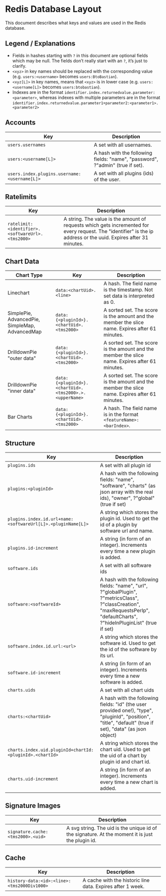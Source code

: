 # Redis Database Layout

This document describes what keys and values are used in the Redis database.

## Legend / Explanations

* Fields in hashes starting with `?` in this document are optional fields which may be null. The fields don’t really start
  with an `?`, it’s just to clarify.
* `<xyz>` in key names should be replaced with the corresponding value (e.g. `users:<username>` becomes
  `users:BtoBastian`).
* `<xyz[L]>` in key names, means that `<xyz>` is in lower case (e.g. `users:<username[L]>` becomes `users:btobastian`).
* Indexes are in the format `identifier.index.returnedvalue.parameter:<parameter>`, whereas indexes with multiple
  parameters are in the format
  `identifier.index.returnedvalue.parameter1+parameter2:<parameter1>.<parameter2>`

## Accounts

Key | Description
--- | ---
`users.usernames` | A set with all usernames.
`users:<username[L]>` | A hash with the following fields: "name", "password", ?"admin" (true if set).
`users.index.plugins.username:<username[L]>` | A set with all plugins (ids) of the user.

## Ratelimits

Key | Description
--- | ---
`ratelimit:<identifier>.<softwareUrl>.<tms2000>` | A string. The value is the amount of requests which gets incremented for every request. The "identifier" is the ip address or the uuid. Expires after 31 minutes.

## Chart Data

Chart Type | Key | Description
--- | --- | ---
Linechart | `data:<chartUid>.<line>` | A hash. The field name is the timestamp. Not set data is interpreted as 0.
SimplePie, AdvancedPie, SimpleMap, AdvancedMap | `data:{<pluginId>}.<chartUid>.<tms2000>` | A sorted set. The score is the amount and the member the slice name. Expires after 61 minutes.
DrilldownPie "outer data" | `data:{<pluginId>}.<chartUid>.<tms2000>` | A sorted set. The score is the amount and the member the slice name. Expires after 61 minutes.
DrilldownPie "inner data" | `data:{<pluginId>}.<chartUid>.<tms2000>.>.<upperName>` | A sorted set. The score is the amount and the member the slice name. Expires after 61 minutes.
Bar Charts | `data:{<pluginId>}.<chartUid>.<tms2000>` | A hash. The field name is in the format `<featureName>:<barIndex>`.

## Structure

Key | Description
--- | ---
`plugins.ids` | A set with all plugin id
`plugins:<pluginId>` | A hash with the following fields: "name", "software", "charts" (as json array with the real ids), "owner", ?"global" (true if set)
`plugins.index.id.url+name:<softwareUrl[L]>.<pluginName[L]>` | A string which stores the plugin id. Used to get the id of a plugin by software url and name.
`plugins.id-increment` | A string (in form of an integer). Increments every time a new plugin is added.
`software.ids` | A set with all software ids
`software:<softwareId>` | A hash with the following fields: "name", "url", ?"globalPlugin", ?"metricsClass", ?"classCreation", "maxRequestsPerIp", "defaultCharts", ?"hideInPluginList" (true if set)
`software.index.id.url:<url>` | A string which stores the software id. Used to get the id of the software by its url.
`software.id-increment` | A string (in form of an integer). Increments every time a new software is added.
`charts.uids` | A set with all chart uids
`charts:<chartUid>` | A hash with the following fields: "id" (the user provided one!), "type", "pluginId", "position", "title", "default" (true if set), "data" (as json object)
`charts.index.uid.pluginId+chartId:<pluginId>.<chartId>` | A string which stores the chart uid. Used to get the uid of a chart by plugin id and chart id.
`charts.uid-increment` | A string (in form of an integer). Increments every time a new chart is added.

## Signature Images

Key | Description
--- | ---
`signature.cache:<tms2000>.<uid>` | A svg string. The uid is the unique id of the signature. At the moment it is just the plugin id.

## Cache

Key | Description
--- | ---
`history-data:<id>:<line>:<tms2000Div1000>` | A cache with the historic line data. Expires after 1 week.
